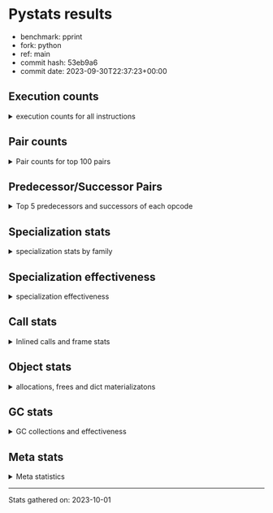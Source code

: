 
# Pystats results

- benchmark: pprint
- fork: python
- ref: main
- commit hash: 53eb9a6
- commit date: 2023-09-30T22:37:23+00:00

## Execution counts

<details>
<summary> execution counts for all instructions </summary>

|Name | Count | Self | Cumulative | Miss ratio | 
|---|---:|---:|---:|---:|
| LOAD_FAST | 4,218,004,800 | 19.8% | 19.8% |  |
| STORE_FAST | 1,872,002,460 | 8.8% | 28.5% |  |
| LOAD_GLOBAL_BUILTIN | 1,836,001,800 | 8.6% | 37.1% |  |
| LOAD_CONST | 1,356,001,980 | 6.4% | 43.5% |  |
| POP_JUMP_IF_FALSE | 1,308,001,260 | 6.1% | 49.6% |  |
| LOAD_FAST_LOAD_FAST | 1,158,001,500 | 5.4% | 55.0% |  |
| TO_BOOL_BOOL | 1,080,000,660 | 5.1% | 60.1% |  |
| CALL_BUILTIN_FAST | 654,000,720 | 3.1% | 63.1% |  |
| RESUME_CHECK | 606,000,600 | 2.8% | 66.0% |  |
| RETURN_VALUE | 528,000,420 | 2.5% | 68.5% |  |
| POP_JUMP_IF_TRUE | 486,000,360 | 2.3% | 70.7% |  |
| CALL_PY_EXACT_ARGS | 480,000,360 | 2.2% | 73.0% |  |
| LOAD_ATTR_METHOD_WITH_VALUES | 480,000,300 | 2.2% | 75.2% |  |
| CALL_BUILTIN_O | 438,000,180 | 2.1% | 77.3% |  |
| LOAD_GLOBAL_MODULE | 324,000,380 | 1.5% | 78.8% |  |
| CONTAINS_OP | 312,000,300 | 1.5% | 80.3% |  |
| LOAD_ATTR | 288,071,080 | 1.3% | 81.6% |  |
| POP_TOP | 282,000,600 | 1.3% | 82.9% |  |
| BUILD_TUPLE | 270,000,120 | 1.3% | 84.2% |  |
| CALL_TYPE_1 | 234,000,180 | 1.1% | 85.3% |  |
| UNPACK_SEQUENCE_TUPLE | 234,000,060 | 1.1% | 86.4% |  |
| IS_OP | 216,000,120 | 1.0% | 87.4% |  |
| PUSH_NULL | 198,000,660 | 0.9% | 88.3% |  |
| JUMP_BACKWARD | 198,000,000 | 0.9% | 89.3% |  |
| LOAD_ATTR_INSTANCE_VALUE | 180,000,300 | 0.8% | 90.1% |  |
| FOR_ITER_TUPLE | 144,850,060 | 0.7% | 90.8% | 31.1% |
| INTERPRETER_EXIT | 126,000,120 | 0.6% | 91.4% |  |
| FOR_ITER_LIST | 120,850,060 | 0.6% | 91.9% | 37.3% |
| LOAD_ATTR_METHOD_NO_DICT | 96,000,240 | 0.4% | 92.4% |  |
| EXTENDED_ARG | 90,000,120 | 0.4% | 92.8% |  |
| CALL_METHOD_DESCRIPTOR_O | 78,000,240 | 0.4% | 93.2% |  |
| RETURN_CONST | 78,000,180 | 0.4% | 93.5% |  |
| CALL | 72,018,520 | 0.3% | 93.9% |  |
| BINARY_OP | 72,018,000 | 0.3% | 94.2% |  |
| BINARY_OP_ADD_INT | 72,000,360 | 0.3% | 94.5% |  |
| STORE_SUBSCR_DICT | 72,000,180 | 0.3% | 94.9% |  |
| DELETE_SUBSCR | 72,000,180 | 0.3% | 95.2% |  |
| TO_BOOL_NONE | 72,000,120 | 0.3% | 95.6% |  |
| GET_ITER | 72,000,120 | 0.3% | 95.9% |  |
| BUILD_LIST | 72,000,120 | 0.3% | 96.2% |  |
| COPY | 72,000,060 | 0.3% | 96.6% |  |
| STORE_ATTR_SLOT | 72,000,000 | 0.3% | 96.9% |  |
| FORMAT_SIMPLE | 72,000,000 | 0.3% | 97.2% |  |
| CONVERT_VALUE | 72,000,000 | 0.3% | 97.6% |  |
| BINARY_SUBSCR_TUPLE_INT | 72,000,000 | 0.3% | 97.9% |  |
| COMPARE_OP_INT | 60,000,240 | 0.3% | 98.2% |  |
| TO_BOOL | 54,013,220 | 0.3% | 98.5% |  |
| STORE_FAST_STORE_FAST | 42,000,120 | 0.2% | 98.7% |  |
| CALL_LEN | 42,000,060 | 0.2% | 98.8% |  |
| JUMP_FORWARD | 36,000,180 | 0.2% | 99.0% |  |
| UNPACK_SEQUENCE_TWO_TUPLE | 36,000,000 | 0.2% | 99.2% |  |
| LOAD_ATTR_SLOT | 36,000,000 | 0.2% | 99.4% |  |
| BUILD_STRING | 36,000,000 | 0.2% | 99.5% |  |
| NOP | 24,000,180 | 0.1% | 99.6% |  |
| CALL_METHOD_DESCRIPTOR_NOARGS | 24,000,120 | 0.1% | 99.7% |  |
| TO_BOOL_LIST | 18,000,120 | 0.1% | 99.8% |  |
| CALL_KW | 18,000,000 | 0.1% | 99.9% |  |
| BINARY_OP_SUBTRACT_INT | 12,000,300 | 0.1% | 100.0% |  |
| LOAD_ATTR_METHOD_LAZY_DICT | 6,000,180 | 0.0% | 100.0% |  |
| LOAD_DEREF | 240 | 0.0% | 100.0% |  |
| LOAD_GLOBAL | 220 | 0.0% | 100.0% |  |
| LOAD_ATTR_MODULE | 200 | 0.0% | 100.0% |  |
| COPY_FREE_VARS | 120 | 0.0% | 100.0% |  |
| CALL_FUNCTION_EX | 120 | 0.0% | 100.0% |  |
| BINARY_OP_SUBTRACT_FLOAT | 120 | 0.0% | 100.0% |  |
| PUSH_EXC_INFO | 60 | 0.0% | 100.0% |  |
| POP_JUMP_IF_NONE | 60 | 0.0% | 100.0% |  |
| POP_EXCEPT | 60 | 0.0% | 100.0% |  |
| LOAD_ATTR_NONDESCRIPTOR_WITH_VALUES | 60 | 0.0% | 100.0% |  |
| COMPARE_OP | 60 | 0.0% | 100.0% |  |
| CHECK_EXC_MATCH | 60 | 0.0% | 100.0% |  |
| CALL_METHOD_DESCRIPTOR_FAST | 60 | 0.0% | 100.0% |  |
| BUILD_MAP | 60 | 0.0% | 100.0% |  |
| BINARY_OP_ADD_UNICODE | 60 | 0.0% | 100.0% |  |
| STORE_SUBSCR | 20 | 0.0% | 100.0% |  |


</details>

## Pair counts

<details>
<summary> Pair counts for top 100 pairs </summary>

|Pair | Count | Self | Cumulative | 
|---|---:|---:|---:|
| LOAD_GLOBAL_BUILTIN LOAD_FAST | 1,188,001,140 | 5.6% | 5.6% |
| STORE_FAST LOAD_FAST | 966,001,320 | 4.5% | 10.1% |
| LOAD_FAST LOAD_GLOBAL_BUILTIN | 648,000,600 | 3.0% | 13.1% |
| POP_JUMP_IF_FALSE LOAD_GLOBAL_BUILTIN | 630,000,360 | 3.0% | 16.1% |
| TO_BOOL_BOOL POP_JUMP_IF_FALSE | 612,000,420 | 2.9% | 18.9% |
| CALL_PY_EXACT_ARGS RESUME_CHECK | 480,000,360 | 2.2% | 21.2% |
| LOAD_FAST LOAD_ATTR_METHOD_WITH_VALUES | 480,000,260 | 2.2% | 23.4% |
| POP_JUMP_IF_FALSE LOAD_FAST | 456,000,600 | 2.1% | 25.6% |
| STORE_FAST STORE_FAST | 456,000,000 | 2.1% | 27.7% |
| LOAD_GLOBAL_BUILTIN CALL_BUILTIN_FAST | 432,000,480 | 2.0% | 29.7% |
| CALL_BUILTIN_FAST TO_BOOL_BOOL | 432,000,480 | 2.0% | 31.8% |
| LOAD_FAST LOAD_CONST | 414,000,540 | 1.9% | 33.7% |
| LOAD_FAST TO_BOOL_BOOL | 408,000,160 | 1.9% | 35.6% |
| LOAD_FAST CALL_BUILTIN_O | 402,000,180 | 1.9% | 37.5% |
| LOAD_CONST LOAD_CONST | 396,000,240 | 1.9% | 39.3% |
| TO_BOOL_BOOL POP_JUMP_IF_TRUE | 396,000,120 | 1.9% | 41.2% |
| LOAD_ATTR_METHOD_WITH_VALUES LOAD_FAST_LOAD_FAST | 324,000,300 | 1.5% | 42.7% |
| CONTAINS_OP POP_JUMP_IF_FALSE | 312,000,300 | 1.5% | 44.2% |
| LOAD_FAST_LOAD_FAST CALL_PY_EXACT_ARGS | 312,000,100 | 1.5% | 45.6% |
| LOAD_FAST_LOAD_FAST LOAD_FAST_LOAD_FAST | 306,000,240 | 1.4% | 47.1% |
| POP_TOP LOAD_FAST | 276,000,300 | 1.3% | 48.4% |
| BUILD_TUPLE RETURN_VALUE | 270,000,120 | 1.3% | 49.6% |
| STORE_FAST LOAD_GLOBAL_BUILTIN | 258,000,180 | 1.2% | 50.8% |
| RESUME_CHECK LOAD_FAST | 240,000,240 | 1.1% | 52.0% |
| RESUME_CHECK LOAD_GLOBAL_BUILTIN | 240,000,180 | 1.1% | 53.1% |
| LOAD_FAST CALL_TYPE_1 | 234,000,160 | 1.1% | 54.2% |
| LOAD_GLOBAL_MODULE CONTAINS_OP | 234,000,120 | 1.1% | 55.3% |
| LOAD_FAST LOAD_GLOBAL_MODULE | 234,000,120 | 1.1% | 56.4% |
| CALL_TYPE_1 STORE_FAST | 234,000,120 | 1.1% | 57.5% |
| RETURN_VALUE UNPACK_SEQUENCE_TUPLE | 234,000,060 | 1.1% | 58.6% |
| RETURN_VALUE RETURN_VALUE | 234,000,060 | 1.1% | 59.7% |
| UNPACK_SEQUENCE_TUPLE STORE_FAST | 228,000,000 | 1.1% | 60.7% |
| CALL_BUILTIN_FAST STORE_FAST | 222,000,180 | 1.0% | 61.8% |
| LOAD_GLOBAL_BUILTIN LOAD_ATTR | 216,000,120 | 1.0% | 62.8% |
| LOAD_CONST CALL_BUILTIN_FAST | 216,000,120 | 1.0% | 63.8% |
| LOAD_ATTR IS_OP | 216,000,120 | 1.0% | 64.8% |
| LOAD_CONST STORE_FAST | 198,000,540 | 0.9% | 65.7% |
| LOAD_FAST PUSH_NULL | 198,000,420 | 0.9% | 66.7% |
| PUSH_NULL LOAD_FAST | 198,000,120 | 0.9% | 67.6% |
| POP_JUMP_IF_TRUE LOAD_FAST | 198,000,120 | 0.9% | 68.5% |
| CALL_BUILTIN_O POP_TOP | 198,000,000 | 0.9% | 69.4% |
| POP_JUMP_IF_TRUE JUMP_BACKWARD | 197,999,940 | 0.9% | 70.4% |
| LOAD_FAST LOAD_ATTR_INSTANCE_VALUE | 180,000,200 | 0.8% | 71.2% |
| IS_OP POP_JUMP_IF_FALSE | 180,000,000 | 0.8% | 72.1% |
| LOAD_FAST_LOAD_FAST LOAD_FAST | 168,000,120 | 0.8% | 72.8% |
| LOAD_FAST CALL_PY_EXACT_ARGS | 168,000,120 | 0.8% | 73.6% |
| LOAD_ATTR_INSTANCE_VALUE TO_BOOL_BOOL | 168,000,000 | 0.8% | 74.4% |
| LOAD_CONST BUILD_TUPLE | 162,000,000 | 0.8% | 75.2% |
| CALL_BUILTIN_O LOAD_CONST | 162,000,000 | 0.8% | 75.9% |
| LOAD_FAST LOAD_FAST_LOAD_FAST | 156,000,000 | 0.7% | 76.7% |
| LOAD_ATTR_METHOD_WITH_VALUES LOAD_FAST | 156,000,000 | 0.7% | 77.4% |
| CACHE RESUME_CHECK | 126,000,120 | 0.6% | 78.0% |
| JUMP_BACKWARD FOR_ITER_TUPLE | 107,000,000 | 0.5% | 78.5% |
| FOR_ITER_TUPLE STORE_FAST | 106,999,960 | 0.5% | 79.0% |
| EXTENDED_ARG POP_JUMP_IF_FALSE | 90,000,120 | 0.4% | 79.4% |
| JUMP_BACKWARD FOR_ITER_LIST | 85,000,000 | 0.4% | 79.8% |
| LOAD_FAST_LOAD_FAST CONTAINS_OP | 78,000,180 | 0.4% | 80.2% |
| CALL_BUILTIN_O STORE_FAST | 78,000,180 | 0.4% | 80.5% |
| POP_JUMP_IF_FALSE LOAD_CONST | 78,000,120 | 0.4% | 80.9% |
| LOAD_FAST CALL_METHOD_DESCRIPTOR_O | 78,000,120 | 0.4% | 81.3% |
| LOAD_CONST LOAD_FAST_LOAD_FAST | 78,000,120 | 0.4% | 81.6% |
| LOAD_FAST LOAD_ATTR | 72,000,340 | 0.3% | 82.0% |
| STORE_FAST LOAD_CONST | 72,000,240 | 0.3% | 82.3% |
| LOAD_CONST BINARY_OP_ADD_INT | 72,000,240 | 0.3% | 82.6% |
| LOAD_FAST_LOAD_FAST DELETE_SUBSCR | 72,000,180 | 0.3% | 83.0% |
| LOAD_ATTR STORE_FAST | 72,000,180 | 0.3% | 83.3% |
| BINARY_OP_ADD_INT STORE_FAST | 72,000,180 | 0.3% | 83.7% |
| LOAD_FAST_LOAD_FAST STORE_SUBSCR_DICT | 72,000,160 | 0.3% | 84.0% |
| TO_BOOL_NONE POP_JUMP_IF_FALSE | 72,000,120 | 0.3% | 84.3% |
| TO_BOOL_BOOL EXTENDED_ARG | 72,000,120 | 0.3% | 84.7% |
| STORE_SUBSCR_DICT LOAD_CONST | 72,000,120 | 0.3% | 85.0% |
| STORE_FAST BUILD_LIST | 72,000,120 | 0.3% | 85.3% |
| POP_JUMP_IF_FALSE LOAD_FAST_LOAD_FAST | 72,000,120 | 0.3% | 85.7% |
| LOAD_FAST_LOAD_FAST BUILD_TUPLE | 72,000,120 | 0.3% | 86.0% |
| LOAD_FAST TO_BOOL_NONE | 72,000,120 | 0.3% | 86.4% |
| LOAD_FAST GET_ITER | 72,000,120 | 0.3% | 86.7% |
| LOAD_CONST LOAD_ATTR_METHOD_NO_DICT | 72,000,120 | 0.3% | 87.0% |
| LOAD_ATTR_METHOD_NO_DICT LOAD_FAST | 72,000,120 | 0.3% | 87.4% |
| CALL_METHOD_DESCRIPTOR_O BINARY_OP | 72,000,120 | 0.3% | 87.7% |
| BUILD_LIST STORE_FAST | 72,000,120 | 0.3% | 88.0% |
| BINARY_OP LOAD_FAST_LOAD_FAST | 72,000,120 | 0.3% | 88.4% |
| POP_JUMP_IF_FALSE POP_TOP | 72,000,060 | 0.3% | 88.7% |
| STORE_ATTR_SLOT RETURN_CONST | 72,000,000 | 0.3% | 89.1% |
| RETURN_CONST INTERPRETER_EXIT | 72,000,000 | 0.3% | 89.4% |
| RESUME_CHECK LOAD_FAST_LOAD_FAST | 72,000,000 | 0.3% | 89.7% |
| LOAD_GLOBAL_MODULE LOAD_FAST | 72,000,000 | 0.3% | 90.1% |
| LOAD_FAST_LOAD_FAST STORE_ATTR_SLOT | 72,000,000 | 0.3% | 90.4% |
| LOAD_FAST COPY | 72,000,000 | 0.3% | 90.7% |
| LOAD_FAST CONVERT_VALUE | 72,000,000 | 0.3% | 91.1% |
| LOAD_CONST BINARY_SUBSCR_TUPLE_INT | 72,000,000 | 0.3% | 91.4% |
| COPY TO_BOOL_BOOL | 72,000,000 | 0.3% | 91.8% |
| CONVERT_VALUE FORMAT_SIMPLE | 72,000,000 | 0.3% | 92.1% |
| BINARY_SUBSCR_TUPLE_INT CALL | 72,000,000 | 0.3% | 92.4% |
| RETURN_VALUE INTERPRETER_EXIT | 54,000,120 | 0.3% | 92.7% |
| POP_JUMP_IF_TRUE LOAD_CONST | 54,000,120 | 0.3% | 92.9% |
| DELETE_SUBSCR LOAD_FAST | 54,000,120 | 0.3% | 93.2% |
| LOAD_FAST TO_BOOL | 54,000,020 | 0.3% | 93.4% |
| TO_BOOL POP_JUMP_IF_TRUE | 54,000,000 | 0.3% | 93.7% |
| FOR_ITER_LIST STORE_FAST | 49,000,040 | 0.2% | 93.9% |
| LOAD_FAST STORE_FAST | 48,000,000 | 0.2% | 94.1% |


</details>

## Predecessor/Successor Pairs

<details>
<summary> Top 5 predecessors and successors of each opcode </summary>

### CACHE

<details>
<summary> Successors and predecessors for CACHE </summary>

|Predecessors | Count | Percentage | 
|---|---:|---:|

|Successors | Count | Percentage | 
|---|---:|---:|
| RESUME_CHECK | 126,000,120 | 100.0% |


</details>

### DELETE_SUBSCR

<details>
<summary> Successors and predecessors for DELETE_SUBSCR </summary>

|Predecessors | Count | Percentage | 
|---|---:|---:|
| LOAD_FAST_LOAD_FAST | 72,000,180 | 100.0% |

|Successors | Count | Percentage | 
|---|---:|---:|
| LOAD_FAST | 54,000,120 | 75.0% |
| LOAD_CONST | 18,000,000 | 25.0% |
| RETURN_CONST | 60 | 0.0% |


</details>

### FORMAT_SIMPLE

<details>
<summary> Successors and predecessors for FORMAT_SIMPLE </summary>

|Predecessors | Count | Percentage | 
|---|---:|---:|
| CONVERT_VALUE | 72,000,000 | 100.0% |

|Successors | Count | Percentage | 
|---|---:|---:|
| LOAD_CONST | 36,000,000 | 50.0% |
| BUILD_STRING | 36,000,000 | 50.0% |


</details>

### GET_ITER

<details>
<summary> Successors and predecessors for GET_ITER </summary>

|Predecessors | Count | Percentage | 
|---|---:|---:|
| LOAD_FAST | 72,000,120 | 100.0% |

|Successors | Count | Percentage | 
|---|---:|---:|
| FOR_ITER_TUPLE | 37,000,060 | 51.4% |
| FOR_ITER_LIST | 35,000,060 | 48.6% |


</details>

### INTERPRETER_EXIT

<details>
<summary> Successors and predecessors for INTERPRETER_EXIT </summary>

|Predecessors | Count | Percentage | 
|---|---:|---:|
| RETURN_CONST | 72,000,000 | 57.1% |
| RETURN_VALUE | 54,000,120 | 42.9% |

|Successors | Count | Percentage | 
|---|---:|---:|


</details>

### NOP

<details>
<summary> Successors and predecessors for NOP </summary>

|Predecessors | Count | Percentage | 
|---|---:|---:|
| RESUME_CHECK | 18,000,000 | 75.0% |
| STORE_FAST | 6,000,060 | 25.0% |
| POP_TOP | 120 | 0.0% |

|Successors | Count | Percentage | 
|---|---:|---:|
| LOAD_FAST | 18,000,000 | 75.0% |
| LOAD_GLOBAL_BUILTIN | 6,000,040 | 25.0% |
| LOAD_DEREF | 120 | 0.0% |
| LOAD_GLOBAL | 20 | 0.0% |


</details>

### POP_TOP

<details>
<summary> Successors and predecessors for POP_TOP </summary>

|Predecessors | Count | Percentage | 
|---|---:|---:|
| CALL_BUILTIN_O | 198,000,000 | 70.2% |
| POP_JUMP_IF_FALSE | 72,000,060 | 25.5% |
| RETURN_CONST | 6,000,180 | 2.1% |
| CALL_METHOD_DESCRIPTOR_O | 6,000,120 | 2.1% |
| CALL | 240 | 0.0% |

|Successors | Count | Percentage | 
|---|---:|---:|
| LOAD_FAST | 276,000,300 | 97.9% |
| RETURN_CONST | 6,000,060 | 2.1% |
| NOP | 120 | 0.0% |
| LOAD_FAST_LOAD_FAST | 60 | 0.0% |
| LOAD_CONST | 60 | 0.0% |


</details>

### PUSH_NULL

<details>
<summary> Successors and predecessors for PUSH_NULL </summary>

|Predecessors | Count | Percentage | 
|---|---:|---:|
| LOAD_FAST | 198,000,420 | 100.0% |
| LOAD_DEREF | 120 | 0.0% |
| LOAD_ATTR_MODULE | 80 | 0.0% |
| LOAD_ATTR | 40 | 0.0% |

|Successors | Count | Percentage | 
|---|---:|---:|
| LOAD_FAST | 198,000,120 | 100.0% |
| CALL | 480 | 0.0% |
| LOAD_FAST_LOAD_FAST | 60 | 0.0% |


</details>

### RETURN_VALUE

<details>
<summary> Successors and predecessors for RETURN_VALUE </summary>

|Predecessors | Count | Percentage | 
|---|---:|---:|
| BUILD_TUPLE | 270,000,120 | 51.1% |
| RETURN_VALUE | 234,000,060 | 44.3% |
| COMPARE_OP_INT | 18,000,000 | 3.4% |
| LOAD_FAST | 6,000,180 | 1.1% |
| CALL_METHOD_DESCRIPTOR_NOARGS | 60 | 0.0% |

|Successors | Count | Percentage | 
|---|---:|---:|
| UNPACK_SEQUENCE_TUPLE | 234,000,060 | 44.3% |
| RETURN_VALUE | 234,000,060 | 44.3% |
| INTERPRETER_EXIT | 54,000,120 | 10.2% |
| STORE_FAST | 6,000,060 | 1.1% |
| LOAD_GLOBAL | 80 | 0.0% |


</details>

### STORE_SUBSCR

<details>
<summary> Successors and predecessors for STORE_SUBSCR </summary>

|Predecessors | Count | Percentage | 
|---|---:|---:|
| LOAD_FAST_LOAD_FAST | 20 | 100.0% |

|Successors | Count | Percentage | 
|---|---:|---:|
| STORE_SUBSCR_DICT | 20 | 100.0% |


</details>

### TO_BOOL

<details>
<summary> Successors and predecessors for TO_BOOL </summary>

|Predecessors | Count | Percentage | 
|---|---:|---:|
| LOAD_FAST | 54,000,020 | 100.0% |
| TO_BOOL | 13,200 | 0.0% |

|Successors | Count | Percentage | 
|---|---:|---:|
| POP_JUMP_IF_TRUE | 54,000,000 | 100.0% |
| TO_BOOL | 13,200 | 0.0% |
| TO_BOOL_BOOL | 20 | 0.0% |


</details>

### BINARY_OP

<details>
<summary> Successors and predecessors for BINARY_OP </summary>

|Predecessors | Count | Percentage | 
|---|---:|---:|
| CALL_METHOD_DESCRIPTOR_O | 72,000,120 | 100.0% |
| BINARY_OP | 17,640 | 0.0% |
| LOAD_FAST | 120 | 0.0% |
| LOAD_CONST | 60 | 0.0% |
| LOAD_FAST_LOAD_FAST | 40 | 0.0% |

|Successors | Count | Percentage | 
|---|---:|---:|
| LOAD_FAST_LOAD_FAST | 72,000,120 | 100.0% |
| BINARY_OP | 17,640 | 0.0% |
| BINARY_OP_ADD_INT | 80 | 0.0% |
| BINARY_OP_SUBTRACT_INT | 60 | 0.0% |
| BINARY_OP_ADD_UNICODE | 60 | 0.0% |


</details>

### BUILD_LIST

<details>
<summary> Successors and predecessors for BUILD_LIST </summary>

|Predecessors | Count | Percentage | 
|---|---:|---:|
| STORE_FAST | 72,000,120 | 100.0% |

|Successors | Count | Percentage | 
|---|---:|---:|
| STORE_FAST | 72,000,120 | 100.0% |


</details>

### BUILD_STRING

<details>
<summary> Successors and predecessors for BUILD_STRING </summary>

|Predecessors | Count | Percentage | 
|---|---:|---:|
| FORMAT_SIMPLE | 36,000,000 | 100.0% |

|Successors | Count | Percentage | 
|---|---:|---:|
| CALL_BUILTIN_O | 36,000,000 | 100.0% |


</details>

### BUILD_TUPLE

<details>
<summary> Successors and predecessors for BUILD_TUPLE </summary>

|Predecessors | Count | Percentage | 
|---|---:|---:|
| LOAD_CONST | 162,000,000 | 60.0% |
| LOAD_FAST_LOAD_FAST | 72,000,120 | 26.7% |
| CALL | 36,000,000 | 13.3% |

|Successors | Count | Percentage | 
|---|---:|---:|
| RETURN_VALUE | 270,000,120 | 100.0% |


</details>

### CALL

<details>
<summary> Successors and predecessors for CALL </summary>

|Predecessors | Count | Percentage | 
|---|---:|---:|
| BINARY_SUBSCR_TUPLE_INT | 72,000,000 | 100.0% |
| CALL | 17,780 | 0.0% |
| PUSH_NULL | 480 | 0.0% |
| LOAD_CONST | 80 | 0.0% |
| LOAD_GLOBAL_MODULE | 60 | 0.0% |

|Successors | Count | Percentage | 
|---|---:|---:|
| LOAD_GLOBAL_MODULE | 36,000,000 | 50.0% |
| BUILD_TUPLE | 36,000,000 | 50.0% |
| CALL | 17,780 | 0.0% |
| POP_TOP | 240 | 0.0% |
| STORE_FAST | 180 | 0.0% |


</details>

### CALL_FUNCTION_EX

<details>
<summary> Successors and predecessors for CALL_FUNCTION_EX </summary>

|Predecessors | Count | Percentage | 
|---|---:|---:|
| LOAD_FAST | 120 | 100.0% |

|Successors | Count | Percentage | 
|---|---:|---:|
| COPY_FREE_VARS | 120 | 100.0% |


</details>

### CALL_KW

<details>
<summary> Successors and predecessors for CALL_KW </summary>

|Predecessors | Count | Percentage | 
|---|---:|---:|
| LOAD_CONST | 18,000,000 | 100.0% |

|Successors | Count | Percentage | 
|---|---:|---:|
| STORE_FAST | 18,000,000 | 100.0% |


</details>

### COMPARE_OP

<details>
<summary> Successors and predecessors for COMPARE_OP </summary>

|Predecessors | Count | Percentage | 
|---|---:|---:|
| LOAD_CONST | 60 | 100.0% |

|Successors | Count | Percentage | 
|---|---:|---:|
| COMPARE_OP_INT | 60 | 100.0% |


</details>

### CONTAINS_OP

<details>
<summary> Successors and predecessors for CONTAINS_OP </summary>

|Predecessors | Count | Percentage | 
|---|---:|---:|
| LOAD_GLOBAL_MODULE | 234,000,120 | 75.0% |
| LOAD_FAST_LOAD_FAST | 78,000,180 | 25.0% |

|Successors | Count | Percentage | 
|---|---:|---:|
| POP_JUMP_IF_FALSE | 312,000,300 | 100.0% |


</details>

### CONVERT_VALUE

<details>
<summary> Successors and predecessors for CONVERT_VALUE </summary>

|Predecessors | Count | Percentage | 
|---|---:|---:|
| LOAD_FAST | 72,000,000 | 100.0% |

|Successors | Count | Percentage | 
|---|---:|---:|
| FORMAT_SIMPLE | 72,000,000 | 100.0% |


</details>

### COPY

<details>
<summary> Successors and predecessors for COPY </summary>

|Predecessors | Count | Percentage | 
|---|---:|---:|
| LOAD_FAST | 72,000,000 | 100.0% |
| BINARY_OP_ADD_INT | 60 | 0.0% |

|Successors | Count | Percentage | 
|---|---:|---:|
| TO_BOOL_BOOL | 72,000,000 | 100.0% |
| STORE_FAST_STORE_FAST | 60 | 0.0% |


</details>

### COPY_FREE_VARS

<details>
<summary> Successors and predecessors for COPY_FREE_VARS </summary>

|Predecessors | Count | Percentage | 
|---|---:|---:|
| CALL_FUNCTION_EX | 120 | 100.0% |

|Successors | Count | Percentage | 
|---|---:|---:|
| RESUME_CHECK | 120 | 100.0% |


</details>

### EXTENDED_ARG

<details>
<summary> Successors and predecessors for EXTENDED_ARG </summary>

|Predecessors | Count | Percentage | 
|---|---:|---:|
| TO_BOOL_BOOL | 72,000,120 | 80.0% |
| IS_OP | 18,000,000 | 20.0% |

|Successors | Count | Percentage | 
|---|---:|---:|
| POP_JUMP_IF_FALSE | 90,000,120 | 100.0% |


</details>

### IS_OP

<details>
<summary> Successors and predecessors for IS_OP </summary>

|Predecessors | Count | Percentage | 
|---|---:|---:|
| LOAD_ATTR | 216,000,120 | 100.0% |

|Successors | Count | Percentage | 
|---|---:|---:|
| POP_JUMP_IF_FALSE | 180,000,000 | 83.3% |
| POP_JUMP_IF_TRUE | 18,000,120 | 8.3% |
| EXTENDED_ARG | 18,000,000 | 8.3% |


</details>

### JUMP_BACKWARD

<details>
<summary> Successors and predecessors for JUMP_BACKWARD </summary>

|Predecessors | Count | Percentage | 
|---|---:|---:|
| POP_JUMP_IF_TRUE | 197,999,940 | 100.0% |
| POP_EXCEPT | 60 | 0.0% |

|Successors | Count | Percentage | 
|---|---:|---:|
| FOR_ITER_TUPLE | 107,000,000 | 54.0% |
| FOR_ITER_LIST | 85,000,000 | 42.9% |
| LOAD_FAST | 6,000,000 | 3.0% |


</details>

### JUMP_FORWARD

<details>
<summary> Successors and predecessors for JUMP_FORWARD </summary>

|Predecessors | Count | Percentage | 
|---|---:|---:|
| STORE_FAST | 36,000,120 | 100.0% |
| LOAD_FAST | 60 | 0.0% |

|Successors | Count | Percentage | 
|---|---:|---:|
| LOAD_GLOBAL_BUILTIN | 18,000,120 | 50.0% |
| LOAD_FAST | 18,000,000 | 50.0% |
| LOAD_FAST_LOAD_FAST | 60 | 0.0% |


</details>

### LOAD_ATTR

<details>
<summary> Successors and predecessors for LOAD_ATTR </summary>

|Predecessors | Count | Percentage | 
|---|---:|---:|
| LOAD_GLOBAL_BUILTIN | 216,000,120 | 75.0% |
| LOAD_FAST | 72,000,340 | 25.0% |
| LOAD_ATTR | 70,400 | 0.0% |
| LOAD_GLOBAL_MODULE | 80 | 0.0% |
| CALL_TYPE_1 | 60 | 0.0% |

|Successors | Count | Percentage | 
|---|---:|---:|
| IS_OP | 216,000,120 | 75.0% |
| STORE_FAST | 72,000,180 | 25.0% |
| LOAD_ATTR | 70,400 | 0.0% |
| LOAD_ATTR_MODULE | 80 | 0.0% |
| LOAD_CONST | 60 | 0.0% |


</details>

### LOAD_CONST

<details>
<summary> Successors and predecessors for LOAD_CONST </summary>

|Predecessors | Count | Percentage | 
|---|---:|---:|
| LOAD_FAST | 414,000,540 | 30.5% |
| LOAD_CONST | 396,000,240 | 29.2% |
| CALL_BUILTIN_O | 162,000,000 | 11.9% |
| POP_JUMP_IF_FALSE | 78,000,120 | 5.8% |
| STORE_FAST | 72,000,240 | 5.3% |

|Successors | Count | Percentage | 
|---|---:|---:|
| LOAD_CONST | 396,000,240 | 29.2% |
| CALL_BUILTIN_FAST | 216,000,120 | 15.9% |
| STORE_FAST | 198,000,540 | 14.6% |
| BUILD_TUPLE | 162,000,000 | 11.9% |
| LOAD_FAST_LOAD_FAST | 78,000,120 | 5.8% |


</details>

### LOAD_DEREF

<details>
<summary> Successors and predecessors for LOAD_DEREF </summary>

|Predecessors | Count | Percentage | 
|---|---:|---:|
| STORE_FAST | 120 | 50.0% |
| NOP | 120 | 50.0% |

|Successors | Count | Percentage | 
|---|---:|---:|
| STORE_FAST | 120 | 50.0% |
| PUSH_NULL | 120 | 50.0% |


</details>

### LOAD_FAST

<details>
<summary> Successors and predecessors for LOAD_FAST </summary>

|Predecessors | Count | Percentage | 
|---|---:|---:|
| LOAD_GLOBAL_BUILTIN | 1,188,001,140 | 28.2% |
| STORE_FAST | 966,001,320 | 22.9% |
| POP_JUMP_IF_FALSE | 456,000,600 | 10.8% |
| POP_TOP | 276,000,300 | 6.5% |
| RESUME_CHECK | 240,000,240 | 5.7% |

|Successors | Count | Percentage | 
|---|---:|---:|
| LOAD_GLOBAL_BUILTIN | 648,000,600 | 15.4% |
| LOAD_ATTR_METHOD_WITH_VALUES | 480,000,260 | 11.4% |
| LOAD_CONST | 414,000,540 | 9.8% |
| TO_BOOL_BOOL | 408,000,160 | 9.7% |
| CALL_BUILTIN_O | 402,000,180 | 9.5% |


</details>

### LOAD_FAST_LOAD_FAST

<details>
<summary> Successors and predecessors for LOAD_FAST_LOAD_FAST </summary>

|Predecessors | Count | Percentage | 
|---|---:|---:|
| LOAD_ATTR_METHOD_WITH_VALUES | 324,000,300 | 28.0% |
| LOAD_FAST_LOAD_FAST | 306,000,240 | 26.4% |
| LOAD_FAST | 156,000,000 | 13.5% |
| LOAD_CONST | 78,000,120 | 6.7% |
| POP_JUMP_IF_FALSE | 72,000,120 | 6.2% |

|Successors | Count | Percentage | 
|---|---:|---:|
| CALL_PY_EXACT_ARGS | 312,000,100 | 26.9% |
| LOAD_FAST_LOAD_FAST | 306,000,240 | 26.4% |
| LOAD_FAST | 168,000,120 | 14.5% |
| CONTAINS_OP | 78,000,180 | 6.7% |
| DELETE_SUBSCR | 72,000,180 | 6.2% |


</details>

### LOAD_GLOBAL

<details>
<summary> Successors and predecessors for LOAD_GLOBAL </summary>

|Predecessors | Count | Percentage | 
|---|---:|---:|
| RETURN_VALUE | 80 | 36.4% |
| RESUME_CHECK | 60 | 27.3% |
| STORE_FAST_STORE_FAST | 20 | 9.1% |
| PUSH_EXC_INFO | 20 | 9.1% |
| NOP | 20 | 9.1% |

|Successors | Count | Percentage | 
|---|---:|---:|
| LOAD_GLOBAL_MODULE | 100 | 45.5% |
| LOAD_GLOBAL_BUILTIN | 80 | 36.4% |
| LOAD_ATTR | 40 | 18.2% |


</details>

### POP_JUMP_IF_FALSE

<details>
<summary> Successors and predecessors for POP_JUMP_IF_FALSE </summary>

|Predecessors | Count | Percentage | 
|---|---:|---:|
| TO_BOOL_BOOL | 612,000,420 | 46.8% |
| CONTAINS_OP | 312,000,300 | 23.9% |
| IS_OP | 180,000,000 | 13.8% |
| EXTENDED_ARG | 90,000,120 | 6.9% |
| TO_BOOL_NONE | 72,000,120 | 5.5% |

|Successors | Count | Percentage | 
|---|---:|---:|
| LOAD_GLOBAL_BUILTIN | 630,000,360 | 48.2% |
| LOAD_FAST | 456,000,600 | 34.9% |
| LOAD_CONST | 78,000,120 | 6.0% |
| LOAD_FAST_LOAD_FAST | 72,000,120 | 5.5% |
| POP_TOP | 72,000,060 | 5.5% |


</details>

### POP_JUMP_IF_NONE

<details>
<summary> Successors and predecessors for POP_JUMP_IF_NONE </summary>

|Predecessors | Count | Percentage | 
|---|---:|---:|
| LOAD_FAST | 60 | 100.0% |

|Successors | Count | Percentage | 
|---|---:|---:|
| LOAD_CONST | 60 | 100.0% |


</details>

### POP_JUMP_IF_TRUE

<details>
<summary> Successors and predecessors for POP_JUMP_IF_TRUE </summary>

|Predecessors | Count | Percentage | 
|---|---:|---:|
| TO_BOOL_BOOL | 396,000,120 | 81.5% |
| TO_BOOL | 54,000,000 | 11.1% |
| TO_BOOL_LIST | 18,000,120 | 3.7% |
| IS_OP | 18,000,120 | 3.7% |

|Successors | Count | Percentage | 
|---|---:|---:|
| LOAD_FAST | 198,000,120 | 40.7% |
| JUMP_BACKWARD | 197,999,940 | 40.7% |
| LOAD_CONST | 54,000,120 | 11.1% |
| LOAD_GLOBAL_BUILTIN | 36,000,120 | 7.4% |
| RETURN_CONST | 60 | 0.0% |


</details>

### RETURN_CONST

<details>
<summary> Successors and predecessors for RETURN_CONST </summary>

|Predecessors | Count | Percentage | 
|---|---:|---:|
| STORE_ATTR_SLOT | 72,000,000 | 92.3% |
| POP_TOP | 6,000,060 | 7.7% |
| POP_JUMP_IF_TRUE | 60 | 0.0% |
| DELETE_SUBSCR | 60 | 0.0% |

|Successors | Count | Percentage | 
|---|---:|---:|
| INTERPRETER_EXIT | 72,000,000 | 92.3% |
| POP_TOP | 6,000,180 | 7.7% |


</details>

### STORE_FAST

<details>
<summary> Successors and predecessors for STORE_FAST </summary>

|Predecessors | Count | Percentage | 
|---|---:|---:|
| STORE_FAST | 456,000,000 | 24.4% |
| CALL_TYPE_1 | 234,000,120 | 12.5% |
| UNPACK_SEQUENCE_TUPLE | 228,000,000 | 12.2% |
| CALL_BUILTIN_FAST | 222,000,180 | 11.9% |
| LOAD_CONST | 198,000,540 | 10.6% |

|Successors | Count | Percentage | 
|---|---:|---:|
| LOAD_FAST | 966,001,320 | 51.6% |
| STORE_FAST | 456,000,000 | 24.4% |
| LOAD_GLOBAL_BUILTIN | 258,000,180 | 13.8% |
| LOAD_CONST | 72,000,240 | 3.8% |
| BUILD_LIST | 72,000,120 | 3.8% |


</details>

### STORE_FAST_STORE_FAST

<details>
<summary> Successors and predecessors for STORE_FAST_STORE_FAST </summary>

|Predecessors | Count | Percentage | 
|---|---:|---:|
| UNPACK_SEQUENCE_TWO_TUPLE | 36,000,000 | 85.7% |
| UNPACK_SEQUENCE_TUPLE | 6,000,060 | 14.3% |
| COPY | 60 | 0.0% |

|Successors | Count | Percentage | 
|---|---:|---:|
| LOAD_FAST | 36,000,000 | 85.7% |
| STORE_FAST | 6,000,060 | 14.3% |
| LOAD_GLOBAL_BUILTIN | 40 | 0.0% |
| LOAD_GLOBAL | 20 | 0.0% |


</details>

### BINARY_OP_ADD_INT

<details>
<summary> Successors and predecessors for BINARY_OP_ADD_INT </summary>

|Predecessors | Count | Percentage | 
|---|---:|---:|
| LOAD_CONST | 72,000,240 | 100.0% |
| BINARY_OP | 80 | 0.0% |
| LOAD_ATTR_INSTANCE_VALUE | 40 | 0.0% |

|Successors | Count | Percentage | 
|---|---:|---:|
| STORE_FAST | 72,000,180 | 100.0% |
| LOAD_FAST_LOAD_FAST | 60 | 0.0% |
| COPY | 60 | 0.0% |
| CALL_PY_EXACT_ARGS | 40 | 0.0% |
| CALL | 20 | 0.0% |


</details>

### BINARY_OP_SUBTRACT_FLOAT

<details>
<summary> Successors and predecessors for BINARY_OP_SUBTRACT_FLOAT </summary>

|Predecessors | Count | Percentage | 
|---|---:|---:|
| LOAD_FAST | 80 | 66.7% |
| BINARY_OP | 40 | 33.3% |

|Successors | Count | Percentage | 
|---|---:|---:|
| STORE_FAST | 120 | 100.0% |


</details>

### BINARY_SUBSCR_TUPLE_INT

<details>
<summary> Successors and predecessors for BINARY_SUBSCR_TUPLE_INT </summary>

|Predecessors | Count | Percentage | 
|---|---:|---:|
| LOAD_CONST | 72,000,000 | 100.0% |

|Successors | Count | Percentage | 
|---|---:|---:|
| CALL | 72,000,000 | 100.0% |


</details>

### CALL_BUILTIN_FAST

<details>
<summary> Successors and predecessors for CALL_BUILTIN_FAST </summary>

|Predecessors | Count | Percentage | 
|---|---:|---:|
| LOAD_GLOBAL_BUILTIN | 432,000,480 | 66.1% |
| LOAD_CONST | 216,000,120 | 33.0% |
| LOAD_FAST | 6,000,080 | 0.9% |
| CALL | 40 | 0.0% |

|Successors | Count | Percentage | 
|---|---:|---:|
| TO_BOOL_BOOL | 432,000,480 | 66.1% |
| STORE_FAST | 222,000,180 | 33.9% |
| PUSH_EXC_INFO | 60 | 0.0% |


</details>

### CALL_BUILTIN_O

<details>
<summary> Successors and predecessors for CALL_BUILTIN_O </summary>

|Predecessors | Count | Percentage | 
|---|---:|---:|
| LOAD_FAST | 402,000,180 | 91.8% |
| BUILD_STRING | 36,000,000 | 8.2% |

|Successors | Count | Percentage | 
|---|---:|---:|
| POP_TOP | 198,000,000 | 45.2% |
| LOAD_CONST | 162,000,000 | 37.0% |
| STORE_FAST | 78,000,180 | 17.8% |


</details>

### CALL_LEN

<details>
<summary> Successors and predecessors for CALL_LEN </summary>

|Predecessors | Count | Percentage | 
|---|---:|---:|
| LOAD_FAST | 42,000,060 | 100.0% |

|Successors | Count | Percentage | 
|---|---:|---:|
| LOAD_CONST | 36,000,000 | 85.7% |
| LOAD_FAST | 6,000,060 | 14.3% |


</details>

### CALL_METHOD_DESCRIPTOR_NOARGS

<details>
<summary> Successors and predecessors for CALL_METHOD_DESCRIPTOR_NOARGS </summary>

|Predecessors | Count | Percentage | 
|---|---:|---:|
| LOAD_ATTR_METHOD_NO_DICT | 24,000,060 | 100.0% |
| LOAD_ATTR_METHOD_LAZY_DICT | 40 | 0.0% |
| CALL | 20 | 0.0% |

|Successors | Count | Percentage | 
|---|---:|---:|
| LOAD_GLOBAL_MODULE | 18,000,000 | 75.0% |
| LOAD_FAST | 6,000,060 | 25.0% |
| RETURN_VALUE | 60 | 0.0% |


</details>

### CALL_METHOD_DESCRIPTOR_O

<details>
<summary> Successors and predecessors for CALL_METHOD_DESCRIPTOR_O </summary>

|Predecessors | Count | Percentage | 
|---|---:|---:|
| LOAD_FAST | 78,000,120 | 100.0% |
| LOAD_CONST | 80 | 0.0% |
| CALL | 40 | 0.0% |

|Successors | Count | Percentage | 
|---|---:|---:|
| BINARY_OP | 72,000,120 | 92.3% |
| POP_TOP | 6,000,120 | 7.7% |


</details>

### CALL_PY_EXACT_ARGS

<details>
<summary> Successors and predecessors for CALL_PY_EXACT_ARGS </summary>

|Predecessors | Count | Percentage | 
|---|---:|---:|
| LOAD_FAST_LOAD_FAST | 312,000,100 | 65.0% |
| LOAD_FAST | 168,000,120 | 35.0% |
| CALL | 60 | 0.0% |
| LOAD_CONST | 40 | 0.0% |
| BINARY_OP_ADD_INT | 40 | 0.0% |

|Successors | Count | Percentage | 
|---|---:|---:|
| RESUME_CHECK | 480,000,360 | 100.0% |


</details>

### CALL_TYPE_1

<details>
<summary> Successors and predecessors for CALL_TYPE_1 </summary>

|Predecessors | Count | Percentage | 
|---|---:|---:|
| LOAD_FAST | 234,000,160 | 100.0% |
| CALL | 20 | 0.0% |

|Successors | Count | Percentage | 
|---|---:|---:|
| STORE_FAST | 234,000,120 | 100.0% |
| LOAD_ATTR | 60 | 0.0% |


</details>

### COMPARE_OP_INT

<details>
<summary> Successors and predecessors for COMPARE_OP_INT </summary>

|Predecessors | Count | Percentage | 
|---|---:|---:|
| LOAD_CONST | 36,000,120 | 60.0% |
| LOAD_ATTR_SLOT | 18,000,000 | 30.0% |
| LOAD_FAST | 6,000,060 | 10.0% |
| COMPARE_OP | 60 | 0.0% |

|Successors | Count | Percentage | 
|---|---:|---:|
| POP_JUMP_IF_FALSE | 42,000,240 | 70.0% |
| RETURN_VALUE | 18,000,000 | 30.0% |


</details>

### FOR_ITER_LIST

<details>
<summary> Successors and predecessors for FOR_ITER_LIST </summary>

|Predecessors | Count | Percentage | 
|---|---:|---:|
| JUMP_BACKWARD | 85,000,000 | 70.3% |
| GET_ITER | 35,000,060 | 29.0% |
| FOR_ITER_TUPLE | 850,000 | 0.7% |

|Successors | Count | Percentage | 
|---|---:|---:|
| STORE_FAST | 49,000,040 | 40.5% |
| UNPACK_SEQUENCE_TWO_TUPLE | 36,000,000 | 29.8% |
| LOAD_FAST_LOAD_FAST | 35,000,020 | 29.0% |
| FOR_ITER_TUPLE | 850,000 | 0.7% |


</details>

### FOR_ITER_TUPLE

<details>
<summary> Successors and predecessors for FOR_ITER_TUPLE </summary>

|Predecessors | Count | Percentage | 
|---|---:|---:|
| JUMP_BACKWARD | 107,000,000 | 73.9% |
| GET_ITER | 37,000,060 | 25.5% |
| FOR_ITER_LIST | 850,000 | 0.6% |

|Successors | Count | Percentage | 
|---|---:|---:|
| STORE_FAST | 106,999,960 | 73.9% |
| LOAD_FAST_LOAD_FAST | 37,000,100 | 25.5% |
| FOR_ITER_LIST | 850,000 | 0.6% |


</details>

### LOAD_ATTR_INSTANCE_VALUE

<details>
<summary> Successors and predecessors for LOAD_ATTR_INSTANCE_VALUE </summary>

|Predecessors | Count | Percentage | 
|---|---:|---:|
| LOAD_FAST | 180,000,200 | 100.0% |
| LOAD_ATTR | 60 | 0.0% |
| LOAD_FAST_LOAD_FAST | 40 | 0.0% |

|Successors | Count | Percentage | 
|---|---:|---:|
| TO_BOOL_BOOL | 168,000,000 | 93.3% |
| LOAD_FAST | 12,000,180 | 6.7% |
| LOAD_CONST | 60 | 0.0% |
| BINARY_OP_ADD_INT | 40 | 0.0% |
| BINARY_OP | 20 | 0.0% |


</details>

### LOAD_ATTR_METHOD_NO_DICT

<details>
<summary> Successors and predecessors for LOAD_ATTR_METHOD_NO_DICT </summary>

|Predecessors | Count | Percentage | 
|---|---:|---:|
| LOAD_CONST | 72,000,120 | 75.0% |
| LOAD_FAST | 18,000,000 | 18.7% |
| LOAD_FAST_LOAD_FAST | 6,000,060 | 6.3% |
| LOAD_ATTR_NONDESCRIPTOR_WITH_VALUES | 40 | 0.0% |
| LOAD_ATTR | 20 | 0.0% |

|Successors | Count | Percentage | 
|---|---:|---:|
| LOAD_FAST | 72,000,120 | 75.0% |
| CALL_METHOD_DESCRIPTOR_NOARGS | 24,000,060 | 25.0% |
| LOAD_GLOBAL_BUILTIN | 40 | 0.0% |
| LOAD_GLOBAL | 20 | 0.0% |


</details>

### LOAD_ATTR_METHOD_WITH_VALUES

<details>
<summary> Successors and predecessors for LOAD_ATTR_METHOD_WITH_VALUES </summary>

|Predecessors | Count | Percentage | 
|---|---:|---:|
| LOAD_FAST | 480,000,260 | 100.0% |
| LOAD_ATTR | 40 | 0.0% |

|Successors | Count | Percentage | 
|---|---:|---:|
| LOAD_FAST_LOAD_FAST | 324,000,300 | 67.5% |
| LOAD_FAST | 156,000,000 | 32.5% |


</details>

### LOAD_ATTR_MODULE

<details>
<summary> Successors and predecessors for LOAD_ATTR_MODULE </summary>

|Predecessors | Count | Percentage | 
|---|---:|---:|
| LOAD_GLOBAL_MODULE | 120 | 60.0% |
| LOAD_ATTR | 80 | 40.0% |

|Successors | Count | Percentage | 
|---|---:|---:|
| STORE_FAST | 120 | 60.0% |
| PUSH_NULL | 80 | 40.0% |


</details>

### LOAD_ATTR_SLOT

<details>
<summary> Successors and predecessors for LOAD_ATTR_SLOT </summary>

|Predecessors | Count | Percentage | 
|---|---:|---:|
| LOAD_FAST | 36,000,000 | 100.0% |

|Successors | Count | Percentage | 
|---|---:|---:|
| LOAD_FAST | 18,000,000 | 50.0% |
| COMPARE_OP_INT | 18,000,000 | 50.0% |


</details>

### LOAD_GLOBAL_BUILTIN

<details>
<summary> Successors and predecessors for LOAD_GLOBAL_BUILTIN </summary>

|Predecessors | Count | Percentage | 
|---|---:|---:|
| LOAD_FAST | 648,000,600 | 35.3% |
| POP_JUMP_IF_FALSE | 630,000,360 | 34.3% |
| STORE_FAST | 258,000,180 | 14.1% |
| RESUME_CHECK | 240,000,180 | 13.1% |
| POP_JUMP_IF_TRUE | 36,000,120 | 2.0% |

|Successors | Count | Percentage | 
|---|---:|---:|
| LOAD_FAST | 1,188,001,140 | 64.7% |
| CALL_BUILTIN_FAST | 432,000,480 | 23.5% |
| LOAD_ATTR | 216,000,120 | 11.8% |
| CHECK_EXC_MATCH | 60 | 0.0% |


</details>

### LOAD_GLOBAL_MODULE

<details>
<summary> Successors and predecessors for LOAD_GLOBAL_MODULE </summary>

|Predecessors | Count | Percentage | 
|---|---:|---:|
| LOAD_FAST | 234,000,120 | 72.2% |
| RESUME_CHECK | 36,000,120 | 11.1% |
| CALL | 36,000,000 | 11.1% |
| CALL_METHOD_DESCRIPTOR_NOARGS | 18,000,000 | 5.6% |
| LOAD_GLOBAL | 100 | 0.0% |

|Successors | Count | Percentage | 
|---|---:|---:|
| CONTAINS_OP | 234,000,120 | 72.2% |
| LOAD_FAST | 72,000,000 | 22.2% |
| LOAD_CONST | 18,000,000 | 5.6% |
| LOAD_ATTR_MODULE | 120 | 0.0% |
| LOAD_ATTR | 80 | 0.0% |


</details>

### RESUME_CHECK

<details>
<summary> Successors and predecessors for RESUME_CHECK </summary>

|Predecessors | Count | Percentage | 
|---|---:|---:|
| CALL_PY_EXACT_ARGS | 480,000,360 | 79.2% |
| CACHE | 126,000,120 | 20.8% |
| COPY_FREE_VARS | 120 | 0.0% |

|Successors | Count | Percentage | 
|---|---:|---:|
| LOAD_FAST | 240,000,240 | 39.6% |
| LOAD_GLOBAL_BUILTIN | 240,000,180 | 39.6% |
| LOAD_FAST_LOAD_FAST | 72,000,000 | 11.9% |
| LOAD_GLOBAL_MODULE | 36,000,120 | 5.9% |
| NOP | 18,000,000 | 3.0% |


</details>

### STORE_ATTR_SLOT

<details>
<summary> Successors and predecessors for STORE_ATTR_SLOT </summary>

|Predecessors | Count | Percentage | 
|---|---:|---:|
| LOAD_FAST_LOAD_FAST | 72,000,000 | 100.0% |

|Successors | Count | Percentage | 
|---|---:|---:|
| RETURN_CONST | 72,000,000 | 100.0% |


</details>

### STORE_SUBSCR_DICT

<details>
<summary> Successors and predecessors for STORE_SUBSCR_DICT </summary>

|Predecessors | Count | Percentage | 
|---|---:|---:|
| LOAD_FAST_LOAD_FAST | 72,000,160 | 100.0% |
| STORE_SUBSCR | 20 | 0.0% |

|Successors | Count | Percentage | 
|---|---:|---:|
| LOAD_CONST | 72,000,120 | 100.0% |
| LOAD_FAST | 60 | 0.0% |


</details>

### TO_BOOL_BOOL

<details>
<summary> Successors and predecessors for TO_BOOL_BOOL </summary>

|Predecessors | Count | Percentage | 
|---|---:|---:|
| CALL_BUILTIN_FAST | 432,000,480 | 40.0% |
| LOAD_FAST | 408,000,160 | 37.8% |
| LOAD_ATTR_INSTANCE_VALUE | 168,000,000 | 15.6% |
| COPY | 72,000,000 | 6.7% |
| TO_BOOL | 20 | 0.0% |

|Successors | Count | Percentage | 
|---|---:|---:|
| POP_JUMP_IF_FALSE | 612,000,420 | 56.7% |
| POP_JUMP_IF_TRUE | 396,000,120 | 36.7% |
| EXTENDED_ARG | 72,000,120 | 6.7% |


</details>

### TO_BOOL_LIST

<details>
<summary> Successors and predecessors for TO_BOOL_LIST </summary>

|Predecessors | Count | Percentage | 
|---|---:|---:|
| LOAD_FAST | 18,000,120 | 100.0% |

|Successors | Count | Percentage | 
|---|---:|---:|
| POP_JUMP_IF_TRUE | 18,000,120 | 100.0% |


</details>

### TO_BOOL_NONE

<details>
<summary> Successors and predecessors for TO_BOOL_NONE </summary>

|Predecessors | Count | Percentage | 
|---|---:|---:|
| LOAD_FAST | 72,000,120 | 100.0% |

|Successors | Count | Percentage | 
|---|---:|---:|
| POP_JUMP_IF_FALSE | 72,000,120 | 100.0% |


</details>

### UNPACK_SEQUENCE_TUPLE

<details>
<summary> Successors and predecessors for UNPACK_SEQUENCE_TUPLE </summary>

|Predecessors | Count | Percentage | 
|---|---:|---:|
| RETURN_VALUE | 234,000,060 | 100.0% |

|Successors | Count | Percentage | 
|---|---:|---:|
| STORE_FAST | 228,000,000 | 97.4% |
| STORE_FAST_STORE_FAST | 6,000,060 | 2.6% |


</details>

### UNPACK_SEQUENCE_TWO_TUPLE

<details>
<summary> Successors and predecessors for UNPACK_SEQUENCE_TWO_TUPLE </summary>

|Predecessors | Count | Percentage | 
|---|---:|---:|
| FOR_ITER_LIST | 36,000,000 | 100.0% |

|Successors | Count | Percentage | 
|---|---:|---:|
| STORE_FAST_STORE_FAST | 36,000,000 | 100.0% |


</details>

### CHECK_EXC_MATCH

<details>
<summary> Successors and predecessors for CHECK_EXC_MATCH </summary>

|Predecessors | Count | Percentage | 
|---|---:|---:|
| LOAD_GLOBAL_BUILTIN | 60 | 100.0% |

|Successors | Count | Percentage | 
|---|---:|---:|
| POP_JUMP_IF_FALSE | 60 | 100.0% |


</details>

### POP_EXCEPT

<details>
<summary> Successors and predecessors for POP_EXCEPT </summary>

|Predecessors | Count | Percentage | 
|---|---:|---:|
| STORE_FAST | 60 | 100.0% |

|Successors | Count | Percentage | 
|---|---:|---:|
| JUMP_BACKWARD | 60 | 100.0% |


</details>

### PUSH_EXC_INFO

<details>
<summary> Successors and predecessors for PUSH_EXC_INFO </summary>

|Predecessors | Count | Percentage | 
|---|---:|---:|
| CALL_BUILTIN_FAST | 60 | 100.0% |

|Successors | Count | Percentage | 
|---|---:|---:|
| LOAD_GLOBAL_BUILTIN | 40 | 66.7% |
| LOAD_GLOBAL | 20 | 33.3% |


</details>

### BUILD_MAP

<details>
<summary> Successors and predecessors for BUILD_MAP </summary>

|Predecessors | Count | Percentage | 
|---|---:|---:|
| LOAD_CONST | 60 | 100.0% |

|Successors | Count | Percentage | 
|---|---:|---:|
| LOAD_CONST | 60 | 100.0% |


</details>

### BINARY_OP_ADD_UNICODE

<details>
<summary> Successors and predecessors for BINARY_OP_ADD_UNICODE </summary>

|Predecessors | Count | Percentage | 
|---|---:|---:|
| BINARY_OP | 60 | 100.0% |

|Successors | Count | Percentage | 
|---|---:|---:|
| STORE_FAST | 60 | 100.0% |


</details>

### BINARY_OP_SUBTRACT_INT

<details>
<summary> Successors and predecessors for BINARY_OP_SUBTRACT_INT </summary>

|Predecessors | Count | Percentage | 
|---|---:|---:|
| LOAD_FAST | 12,000,160 | 100.0% |
| LOAD_FAST_LOAD_FAST | 80 | 0.0% |
| BINARY_OP | 60 | 0.0% |

|Successors | Count | Percentage | 
|---|---:|---:|
| STORE_FAST | 6,000,180 | 50.0% |
| LOAD_FAST | 6,000,060 | 50.0% |
| LOAD_CONST | 60 | 0.0% |


</details>

### CALL_METHOD_DESCRIPTOR_FAST

<details>
<summary> Successors and predecessors for CALL_METHOD_DESCRIPTOR_FAST </summary>

|Predecessors | Count | Percentage | 
|---|---:|---:|
| LOAD_CONST | 40 | 66.7% |
| CALL | 20 | 33.3% |

|Successors | Count | Percentage | 
|---|---:|---:|
| STORE_FAST | 60 | 100.0% |


</details>

### LOAD_ATTR_METHOD_LAZY_DICT

<details>
<summary> Successors and predecessors for LOAD_ATTR_METHOD_LAZY_DICT </summary>

|Predecessors | Count | Percentage | 
|---|---:|---:|
| LOAD_FAST | 6,000,120 | 100.0% |
| LOAD_ATTR | 60 | 0.0% |

|Successors | Count | Percentage | 
|---|---:|---:|
| LOAD_FAST | 6,000,000 | 100.0% |
| LOAD_CONST | 120 | 0.0% |
| CALL_METHOD_DESCRIPTOR_NOARGS | 40 | 0.0% |
| CALL | 20 | 0.0% |


</details>

### LOAD_ATTR_NONDESCRIPTOR_WITH_VALUES

<details>
<summary> Successors and predecessors for LOAD_ATTR_NONDESCRIPTOR_WITH_VALUES </summary>

|Predecessors | Count | Percentage | 
|---|---:|---:|
| LOAD_FAST | 40 | 66.7% |
| LOAD_ATTR | 20 | 33.3% |

|Successors | Count | Percentage | 
|---|---:|---:|
| LOAD_ATTR_METHOD_NO_DICT | 40 | 66.7% |
| LOAD_ATTR | 20 | 33.3% |


</details>


</details>

## Specialization stats

<details>
<summary> specialization stats by family </summary>

### BINARY_SUBSCR

<details>
<summary> specialization stats for BINARY_SUBSCR family </summary>

|Kind | Count | Ratio | 
|---|---|---|
|          hit |     72000000 | 100.0% |


</details>

### STORE_SUBSCR

<details>
<summary> specialization stats for STORE_SUBSCR family </summary>

|Kind | Count | Ratio | 
|---|---|---|
|          hit |     72000180 | 100.0% |

#### Specialization attempts

| | Count | Ratio | 
|---|---:|---:|
| Success | 20 | 100.0% |
| Failure | 0 | 0.0% |

|Failure kind | Count | Ratio | 
|---|---:|---:|


</details>

### TO_BOOL

<details>
<summary> specialization stats for TO_BOOL family </summary>

|Kind | Count | Ratio | 
|---|---|---|
| specialization.deferred |     54000000 | 4.4% |
|          hit |   1170000900 | 95.6% |

#### Specialization attempts

| | Count | Ratio | 
|---|---:|---:|
| Success | 20 | 0.2% |
| Failure | 13,200 | 99.8% |

|Failure kind | Count | Ratio | 
|---|---:|---:|
| tuple | 8,800 | 66.7% |
| dict | 4,400 | 33.3% |


</details>

### BINARY_OP

<details>
<summary> specialization stats for BINARY_OP family </summary>

|Kind | Count | Ratio | 
|---|---|---|
| specialization.deferred |     72000180 | 46.1% |
|          hit |     84000840 | 53.8% |

#### Specialization attempts

| | Count | Ratio | 
|---|---:|---:|
| Success | 200 | 1.1% |
| Failure | 17,620 | 98.9% |

|Failure kind | Count | Ratio | 
|---|---:|---:|
| remainder | 17,600 | 99.9% |
| multiply different types | 20 | 0.1% |


</details>

### CALL

<details>
<summary> specialization stats for CALL family </summary>

|Kind | Count | Ratio | 
|---|---|---|
| specialization.deferred |     72000540 | 3.6% |
|          hit |   1950001920 | 96.4% |

#### Specialization attempts

| | Count | Ratio | 
|---|---:|---:|
| Success | 200 | 1.1% |
| Failure | 17,780 | 98.9% |

|Failure kind | Count | Ratio | 
|---|---:|---:|
| no dict | 17,600 | 99.0% |
| cfunc noargs | 120 | 0.7% |
| other | 40 | 0.2% |
| class no vectorcall | 20 | 0.1% |


</details>

### COMPARE_OP

<details>
<summary> specialization stats for COMPARE_OP family </summary>

|Kind | Count | Ratio | 
|---|---|---|
|          hit |     60000240 | 100.0% |

#### Specialization attempts

| | Count | Ratio | 
|---|---:|---:|
| Success | 60 | 100.0% |
| Failure | 0 | 0.0% |

|Failure kind | Count | Ratio | 
|---|---:|---:|


</details>

### FOR_ITER

<details>
<summary> specialization stats for FOR_ITER family </summary>

|Kind | Count | Ratio | 
|---|---|---|
| specialization.deopt |      1700000 | 0.6% |
|          hit |    175600060 | 66.1% |
|         miss |     90100060 | 33.9% |

#### Specialization attempts

| | Count | Ratio | 
|---|---:|---:|
| Success | 1,700,000 | 100.0% |
| Failure | 0 | 0.0% |

|Failure kind | Count | Ratio | 
|---|---:|---:|


</details>

### JUMP_BACKWARD

<details>
<summary> specialization stats for JUMP_BACKWARD family </summary>

|Kind | Count | Ratio | 
|---|---|---|


</details>

### LOAD_ATTR

<details>
<summary> specialization stats for LOAD_ATTR family </summary>

|Kind | Count | Ratio | 
|---|---|---|
| specialization.deferred |    288000400 | 26.5% |
|          hit |    798001280 | 73.5% |

#### Specialization attempts

| | Count | Ratio | 
|---|---:|---:|
| Success | 280 | 0.4% |
| Failure | 70,400 | 99.6% |

|Failure kind | Count | Ratio | 
|---|---:|---:|
| metaclass attribute | 52,780 | 75.0% |
| method | 17,620 | 25.0% |


</details>

### LOAD_GLOBAL

<details>
<summary> specialization stats for LOAD_GLOBAL family </summary>

|Kind | Count | Ratio | 
|---|---|---|
| specialization.deferred |           40 | 0.0% |
|          hit |   2160002180 | 100.0% |

#### Specialization attempts

| | Count | Ratio | 
|---|---:|---:|
| Success | 180 | 100.0% |
| Failure | 0 | 0.0% |

|Failure kind | Count | Ratio | 
|---|---:|---:|


</details>

### POP_JUMP_IF_FALSE

<details>
<summary> specialization stats for POP_JUMP_IF_FALSE family </summary>

|Kind | Count | Ratio | 
|---|---|---|


</details>

### POP_JUMP_IF_NONE

<details>
<summary> specialization stats for POP_JUMP_IF_NONE family </summary>

|Kind | Count | Ratio | 
|---|---|---|


</details>

### POP_JUMP_IF_TRUE

<details>
<summary> specialization stats for POP_JUMP_IF_TRUE family </summary>

|Kind | Count | Ratio | 
|---|---|---|


</details>

### STORE_ATTR

<details>
<summary> specialization stats for STORE_ATTR family </summary>

|Kind | Count | Ratio | 
|---|---|---|
|          hit |     72000000 | 100.0% |


</details>

### UNPACK_SEQUENCE

<details>
<summary> specialization stats for UNPACK_SEQUENCE family </summary>

|Kind | Count | Ratio | 
|---|---|---|
|          hit |    270000060 | 100.0% |


</details>


</details>

## Specialization effectiveness

<details>
<summary> specialization effectiveness </summary>

|Instructions | Count | Ratio | 
|---|---:|---:|
| Basic | 11,292,015,060 | 52.9% |
| Not specialized | 2,568,222,860 | 12.0% |
| Specialized | 7,489,608,260 | 35.1% |

### Deferred by instruction

<details>
<summary> deferred by instruction </summary>

|Name | Count | Ratio | 
|---|---:|---:|
| LOAD_ATTR | 288,000,400 | 59.3% |
| CALL | 72,000,540 | 14.8% |
| BINARY_OP | 72,000,180 | 14.8% |
| TO_BOOL | 54,000,000 | 11.1% |
| LOAD_GLOBAL | 40 | 0.0% |
| UNPACK_SEQUENCE_TWO_TUPLE | 0 | 0.0% |
| UNPACK_SEQUENCE_TUPLE | 0 | 0.0% |
| UNPACK_SEQUENCE | 0 | 0.0% |
| TO_BOOL_NONE | 0 | 0.0% |
| TO_BOOL_LIST | 0 | 0.0% |


</details>

### Misses by instruction

<details>
<summary> misses by instruction </summary>

|Name | Count | Ratio | 
|---|---:|---:|
| FOR_ITER_TUPLE | 45,050,060 | 50.0% |
| FOR_ITER_LIST | 45,050,000 | 50.0% |
| UNPACK_SEQUENCE_TWO_TUPLE | 0 | 0.0% |
| UNPACK_SEQUENCE_TUPLE | 0 | 0.0% |
| TO_BOOL_NONE | 0 | 0.0% |
| TO_BOOL_LIST | 0 | 0.0% |
| TO_BOOL_BOOL | 0 | 0.0% |
| STORE_SUBSCR_DICT | 0 | 0.0% |
| STORE_FAST_STORE_FAST | 0 | 0.0% |
| STORE_FAST | 0 | 0.0% |


</details>


</details>

## Call stats

<details>
<summary> Inlined calls and frame stats </summary>

| | Count | Ratio | 
|---|---:|---:|
| Calls to PyEval_EvalDefault | 126,000,120 | 20.8% |
| Calls to Python functions inlined | 480,000,480 | 79.2% |
| Calls via PyEval_EvalFrame (total) | 126,000,120 | 20.8% |
| Calls via PyEval_EvalFrame (vector) | 126,000,120 | 20.8% |
| Calls via PyEval_EvalFrame (generator) | 0 | 0.0% |
| Calls via PyEval_EvalFrame (legacy) | 0 | 0.0% |
| Calls via PyEval_EvalFrame (function vectorcall) | 126,000,120 | 20.8% |
| Calls via PyEval_EvalFrame (build class) | 0 | 0.0% |
| Calls via PyEval_EvalFrame (slot) | 18,000,000 | 3.0% |
| Calls via PyEval_EvalFrame (function ex) | 120 | 0.0% |
| Calls via PyEval_EvalFrame (api) | 36,000,000 | 5.9% |
| Calls via PyEval_EvalFrame (method) | 0 | 0.0% |
| Frames pushed | 606,000,600 | 100.0% |
| Frame objects created | 60 | 0.0% |


</details>

## Object stats

<details>
<summary> allocations, frees and dict materializatons </summary>

| | Count | Ratio | 
|---|---:|---:|
| Allocations from freelist | 546,000,560 | 38.7% |
| Frees to freelist | 546,000,480 |  |
| Allocations | 864,001,480 | 61.3% |
| Allocations to 512 bytes | 864,001,300 | 61.3% |
| Allocations to 4 kbytes | 0 | 0.0% |
| Allocations over 4 kbytes | 180 | 0.0% |
| Frees | 936,001,560 |  |
| New values | 0 |  |
| Interpreter increfs | 6,407,209,280 | 72.3% |
| Interpreter decrefs | 7,596,911,040 | 74.2% |
| Increfs | 2,454,802,040 | 27.7% |
| Decrefs | 2,645,102,021 | 25.8% |
| Materialize dict (on request) | 0 |  |
| Materialize dict (new key) | 0 |  |
| Materialize dict (too big) | 0 |  |
| Materialize dict (str subclass) | 0 |  |
| Dematerialize dict | 0 |  |
| Method cache hits | 90,018,034 |  |
| Method cache misses | 6 |  |
| Method cache collisions | 6 |  |
| Method cache dunder hits | 990,053,380 |  |
| Method cache dunder misses | 0 |  |


</details>

## GC stats

<details>
<summary> GC collections and effectiveness </summary>

|Generation | Collections | Objects collected | Object visits | 
|---:|---:|---:|---:|
| 0 | 0 | 0 | 0 |
| 1 | 0 | 0 | 0 |
| 2 | 0 | 0 | 0 |


</details>

## Meta stats

<details>
<summary> Meta statistics </summary>

| | Count | 
|---|---:|
| Number of data files | 40 |


</details>

---
Stats gathered on: 2023-10-01
